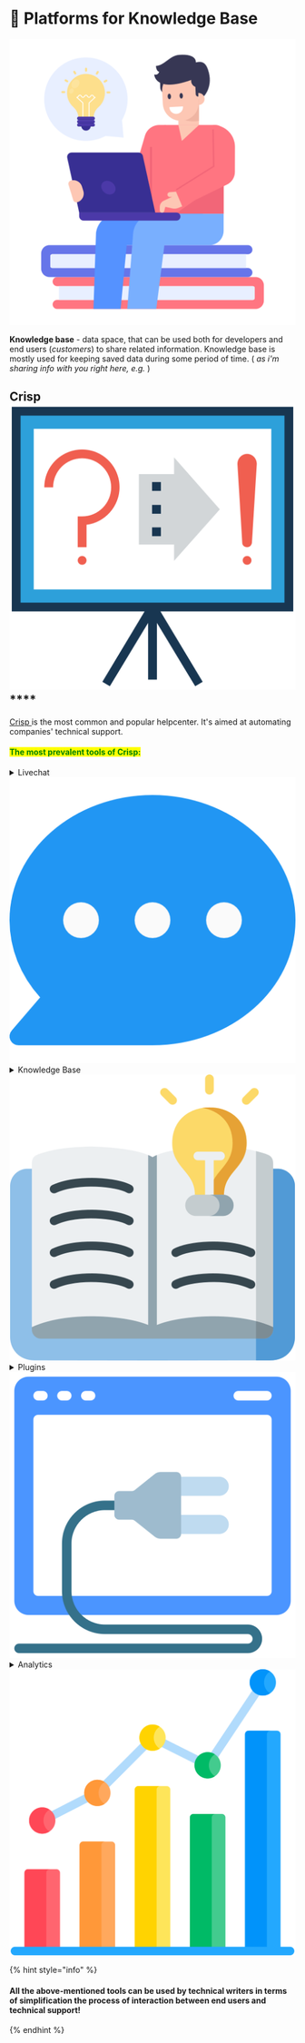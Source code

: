 # 🧠 Platforms for Knowledge Base

![](../.gitbook/assets/knowledge-base.png)

**Knowledge base** - data space, that can be used both for developers and end users (_customers_) to share related information. Knowledge base is mostly used for keeping saved data during some period of time. ( _as i'm sharing info with you right here, e.g._ )

## **Crisp** <img src="../.gitbook/assets/faqs.png" alt="" data-size="line">****

[Crisp ](https://crisp.chat/en/)is the most common and popular helpcenter. It's aimed at automating companies' technical support.

#### <mark style="color:green;">The most prevalent tools of Crisp:</mark>

<details>

<summary> Livechat  <img src="../.gitbook/assets/chat (1).png" alt="" data-size="line"></summary>

Livechat provides visitors of website to stay in touch with technical support. It also uses a unified inbox, which means, all messages coming from different sources (_Instagram,telegram, etc._) are saved in **Inbox.**&#x20;

To see how **Livechat** looks like, follow the picture below:arrow\_heading\_down:

****![](../.gitbook/assets/Livechat.gif)****

</details>

<details>

<summary> Knowledge Base <img src="../.gitbook/assets/book (2).png" alt="" data-size="line"></summary>

Crisp demonstrates the great opportunity to create a knowdlege base. So, what does the knowledge base comprise?

* _<mark style="color:green;">Markdown</mark>_ <mark style="color:green;"></mark><mark style="color:green;">support</mark>, that gives you a chance to beautify the text for comfy readability for you and end users as well;
* _<mark style="color:green;">Multilangualism</mark>_. Add a new language and share your knowledge base for end users from other countries;
* _<mark style="color:green;">Import and Export</mark>_ articles. Create a back up by exporting articles. In case, there are any articles you want to use in your own knowledge base, you may import articles from other references.



</details>

<details>

<summary>Plugins <img src="../.gitbook/assets/web-plugin.png" alt="" data-size="line"></summary>

How to automate technical support of your company with the help of **Crisp**?&#x20;

Plugins can help you out. There are plenty of plugins, however necessary for automation are:

* <mark style="color:green;">Auto-responder,</mark> that let you create prearranged patterns to employ them in responding on requests coming from your visitors of your website
* <mark style="color:green;">Chat bot</mark>, that  gives your visitors of your website to chat like they are chatting with a real person.&#x20;
* <mark style="color:green;">Triggers</mark>, used in automating some actions (_Show message, play sound and open chatbox_), that can be configured in different cases. For instance, when a visitor is going to leave a particular page, you may set one of the action mentioned above.

</details>

<details>

<summary>Analytics <img src="../.gitbook/assets/analysis.png" alt="" data-size="line"></summary>

How to find out the most common problems of your products?

<mark style="color:green;">Analytics</mark> can be a good assistant to show the real statistics of requests from end users of your products.

To see how **Analytics** looks like, follow the picture below:arrow\_heading\_down:

![](<../.gitbook/assets/image (7).png>)

</details>

{% hint style="info" %}
#### All the above-mentioned tools can be used by technical writers in terms of simplification the process of interaction between end users and technical support!
{% endhint %}

####
